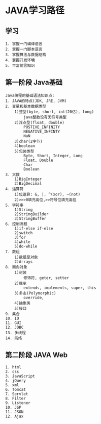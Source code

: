 # JAVA学习路径

## 学习

    1. 掌握一门编译语言
    2. 掌握一门脚本语言
    3. 掌握算法与数据结构
    4. 掌握开发环境
    5. 丰富前言知识

## 第一阶段 Java基础

    Java编程的基础语法知识点:
    1. JAVA的特点(JDK, JRE, JVM)
    2. 变量和基本数据类型
        1)整型(byte, short, int(20亿), long)
            java整数没有无符号类型
        2)浮点型(float, double)
            POSTIVE_INFINITY
            NEGATIVE_INFINTY
            NaN
        3)char(2字节)
        4)boolean
        5)包装类型
            Byte, Short, Integer, Long
            Float, Double
            Char
            Boolean
    3. 大数
        1)BigInteger
        2)BigDecimal
    4. 运算符
        1)位运算: &, |, ^(xor), ~(not)
        2)>>>0填充高位,>>符号位填充高位
    5. 字符串
        1)String
        2)StringBuilder
        3)StringBuffer
    6. 控制流程
        1)if-else if-else
        2)switch
        3)for
        4)while
        5)do-while
    7. 数组
        1)数组是对象
        2)Arrays
    8. 面向对象
        1)封装
            修饰符, geter, setter
        2)继承
            extends, implements, super, this
        3)多态(Polymorphic)
            override,
        4)抽象类
        5)接口
    9. 集合
    10. IO
    11. GUI
    12. JDBC
    13. 多线程
    14. 网络

## 第二阶段 JAVA Web

    1. html
    2. css
    3. JavaScript
    4. jQuery
    5. xml
    6. Tomcat
    7. Servlet
    8. Filter
    9. Listener
    10. JSP
    11. JSON
    12. Ajax
